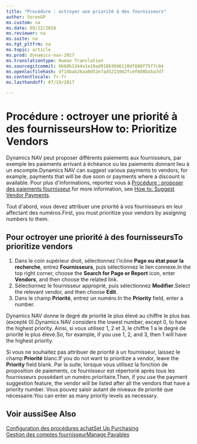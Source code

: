 ```yaml
---
title: "Procédure : octroyer une priorité à des fournisseurs"
author: SorenGP
ms.custom: na
ms.date: 09/22/2016
ms.reviewer: na
ms.suite: na
ms.tgt_pltfrm: na
ms.topic: article
ms.prod: dynamics-nav-2017
ms.translationtype: Human Translation
ms.sourcegitcommit: 6b60b1344a1e18ad91863046110df880f75f7c04
ms.openlocfilehash: df14bab26aa0d52e7ad5215862fcef608ba5a7d7
ms.contentlocale: fr-fr
ms.lasthandoff: 07/19/2017

---
```


# <a name="how-to-prioritize-vendors"></a><span data-ttu-id="40c56-102">Procédure : octroyer une priorité à des fournisseurs</span><span class="sxs-lookup"><span data-stu-id="40c56-102">How to: Prioritize Vendors</span></span>
<span data-ttu-id="40c56-103">Dynamics NAV peut proposer différents paiements aux fournisseurs, par exemple les paiements arrivant à échéance ou les paiements donnant lieu à un escompte.</span><span class="sxs-lookup"><span data-stu-id="40c56-103">Dynamics NAV can suggest various payments to vendors, for example, payments that will be due soon or payments where a discount is available.</span></span> <span data-ttu-id="40c56-104">Pour plus d'informations, reportez vous à [Procédure : proposer des paiements fournisseur](payables-how-suggest-vendor-payments.md).</span><span class="sxs-lookup"><span data-stu-id="40c56-104">for more information, see [How to: Suggest Vendor Payments](payables-how-suggest-vendor-payments.md).</span></span>

<span data-ttu-id="40c56-105">Tout d'abord, vous devez attribuer une priorité à vos fournisseurs en leur affectant des numéros.</span><span class="sxs-lookup"><span data-stu-id="40c56-105">First, you must prioritize your vendors by assigning numbers to them.</span></span>

## <a name="to-prioritize-vendors"></a><span data-ttu-id="40c56-106">Pour octroyer une priorité à des fournisseurs</span><span class="sxs-lookup"><span data-stu-id="40c56-106">To prioritize vendors</span></span>
1. <span data-ttu-id="40c56-107">Dans le coin supérieur droit, sélectionnez l'icône **Page ou état pour la recherche**, entrez **Fournisseurs**, puis sélectionnez le lien connexe.</span><span class="sxs-lookup"><span data-stu-id="40c56-107">In the top right corner, choose the **Search for Page or Report** icon, enter **Vendors**, and then choose the related link.</span></span>
2. <span data-ttu-id="40c56-108">Sélectionnez le fournisseur approprié, puis sélectionnez **Modifier**.</span><span class="sxs-lookup"><span data-stu-id="40c56-108">Select the relevant vendor, and then choose **Edit**.</span></span>
3. <span data-ttu-id="40c56-109">Dans le champ **Priorité**, entrez un numéro.</span><span class="sxs-lookup"><span data-stu-id="40c56-109">In the **Priority** field, enter a number.</span></span>

<span data-ttu-id="40c56-110">Dynamics NAV donne le degré de priorité le plus élevé au chiffre le plus bas (excepté 0).</span><span class="sxs-lookup"><span data-stu-id="40c56-110">Dynamics NAV considers the lowest number, except 0, to have the highest priority.</span></span> <span data-ttu-id="40c56-111">Ainsi, si vous utilisez 1, 2 et 3, le chiffre 1 a le degré de priorité le plus élevé.</span><span class="sxs-lookup"><span data-stu-id="40c56-111">So, for example, if you use 1, 2, and 3, then 1 will have the highest priority.</span></span>

<span data-ttu-id="40c56-112">Si vous ne souhaitez pas attribuer de priorité à un fournisseur, laissez le champ **Priorité** blanc.</span><span class="sxs-lookup"><span data-stu-id="40c56-112">If you do not want to prioritize a vendor, leave the **Priority** field blank.</span></span> <span data-ttu-id="40c56-113">Par la suite, lorsque vous utilisez la fonction de proposition de paiements, ce fournisseur est répertorié après tous les fournisseurs possédant un numéro prioritaire.</span><span class="sxs-lookup"><span data-stu-id="40c56-113">Then, if you use the payment suggestion feature, the vendor will be listed after all the vendors that have a priority number.</span></span> <span data-ttu-id="40c56-114">Vous pouvez saisir autant de niveaux de priorité que nécessaire.</span><span class="sxs-lookup"><span data-stu-id="40c56-114">You can enter as many priority levels as necessary.</span></span>

## <a name="see-also"></a><span data-ttu-id="40c56-115">Voir aussi</span><span class="sxs-lookup"><span data-stu-id="40c56-115">See Also</span></span>
[<span data-ttu-id="40c56-116">Configuration des procédures achat</span><span class="sxs-lookup"><span data-stu-id="40c56-116">Set Up Purchasing</span></span>](purchasing-setup-purchasing.md)  
[<span data-ttu-id="40c56-117">Gestion des comptes fournisseur</span><span class="sxs-lookup"><span data-stu-id="40c56-117">Manage Payables</span></span>](payables-manage-payables.md)

